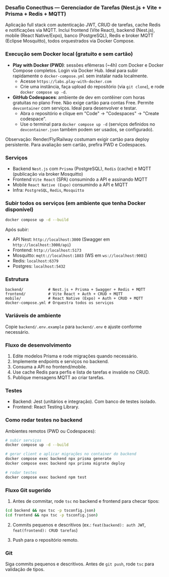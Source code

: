 ### Desafio Conecthus — Gerenciador de Tarefas (Nest.js + Vite + Prisma + Redis + MQTT)

Aplicação full stack com autenticação JWT, CRUD de tarefas, cache Redis e notificações via MQTT. Inclui frontend (Vite React), backend (Nest.js), mobile (React Native/Expo), banco (PostgreSQL), Redis e broker MQTT (Eclipse Mosquitto), todos orquestrados via Docker Compose.

### Execução sem Docker local (gratuito e sem cartão)

- **Play with Docker (PWD)**: sessões efêmeras (~4h) com Docker e Docker Compose completos. Login via Docker Hub. Ideal para subir rapidamente o `docker-compose.yml` sem instalar nada localmente.
  - Acesse `https://labs.play-with-docker.com`
  - Crie uma instância, faça upload do repositório (via `git clone`), e rode `docker compose up -d`.
- **GitHub Codespaces**: ambiente de dev em contêiner com horas gratuitas no plano Free. Não exige cartão para contas Free. Permite `devcontainer` com serviços. Ideal para desenvolver e testar.
  - Abra o repositório e clique em "Code" → "Codespaces" → "Create codespace".
  - Use o terminal para `docker compose up -d` (serviços definidos no `devcontainer.json` também podem ser usados, se configurado).

Observação: Render/Fly/Railway costumam exigir cartão para deploy persistente. Para avaliação sem cartão, prefira PWD e Codespaces.

### Serviços

- Backend `Nest.js` com `Prisma` (PostgreSQL), `Redis` (cache) e MQTT (publicação via broker Mosquitto)
- Frontend `Vite React` (SPA) consumindo a API e assinando MQTT
- Mobile `React Native (Expo)` consumindo a API e MQTT
- Infra: `PostgreSQL`, `Redis`, `Mosquitto`

### Subir todos os serviços (em ambiente que tenha Docker disponível)

```bash
docker compose up -d --build
```

Após subir:
- API Nest: `http://localhost:3000` (Swagger em `http://localhost:3000/api`)
- Frontend: `http://localhost:5173`
- Mosquitto: `mqtt://localhost:1883` (WS em `ws://localhost:9001`)
- Redis: `localhost:6379`
- Postgres: `localhost:5432`

### Estrutura

```
backend/           # Nest.js + Prisma + Swagger + Redis + MQTT
frontend/          # Vite React + Auth + CRUD + MQTT
mobile/            # React Native (Expo) + Auth + CRUD + MQTT
docker-compose.yml # Orquestra todos os serviços
```

### Variáveis de ambiente

Copie `backend/.env.example` para `backend/.env` e ajuste conforme necessário.

### Fluxo de desenvolvimento

1. Edite modelos Prisma e rode migrações quando necessário.
2. Implemente endpoints e serviços no backend.
3. Consuma a API no frontend/mobile.
4. Use cache Redis para perfis e lista de tarefas e invalide no CRUD.
5. Publique mensagens MQTT ao criar tarefas.

### Testes

- Backend: Jest (unitários e integração). Com banco de testes isolado.
- Frontend: React Testing Library.

### Como rodar testes no backend

Ambientes remotos (PWD ou Codespaces):

```bash
# subir serviços
docker compose up -d --build

# gerar client e aplicar migrações no container do backend
docker compose exec backend npx prisma generate
docker compose exec backend npx prisma migrate deploy

# rodar testes
docker compose exec backend npm test
```

### Fluxo Git sugerido

1) Antes de commitar, rode `tsc` no backend e frontend para checar tipos:

```bash
(cd backend && npx tsc -p tsconfig.json)
(cd frontend && npx tsc -p tsconfig.json)
```

2) Commits pequenos e descritivos (ex.: `feat(backend): auth JWT`, `feat(frontend): CRUD tarefas`)

3) Push para o repositório remoto.

### Git

Siga commits pequenos e descritivos. Antes de `git push`, rode `tsc` para validação de tipos.


